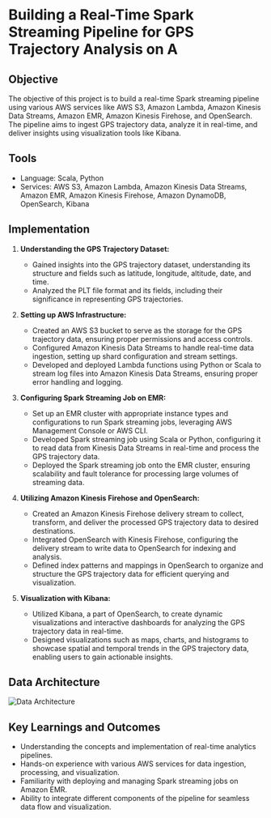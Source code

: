 # Building a Real-Time Spark Streaming Pipeline for GPS Trajectory Analysis on A

## Objective
The objective of this project is to build a real-time Spark streaming pipeline using various AWS services like AWS S3, Amazon Lambda, Amazon Kinesis Data Streams, Amazon EMR, Amazon Kinesis Firehose, and OpenSearch. The pipeline aims to ingest GPS trajectory data, analyze it in real-time, and deliver insights using visualization tools like Kibana.

## Tools
- Language: Scala, Python
- Services: AWS S3, Amazon Lambda, Amazon Kinesis Data Streams, Amazon EMR, Amazon Kinesis Firehose, Amazon DynamoDB, OpenSearch, Kibana

## Implementation

1. **Understanding the GPS Trajectory Dataset:**
   - Gained insights into the GPS trajectory dataset, understanding its structure and fields such as latitude, longitude, altitude, date, and time.
   - Analyzed the PLT file format and its fields, including their significance in representing GPS trajectories.

2. **Setting up AWS Infrastructure:**
   - Created an AWS S3 bucket to serve as the storage for the GPS trajectory data, ensuring proper permissions and access controls.
   - Configured Amazon Kinesis Data Streams to handle real-time data ingestion, setting up shard configuration and stream settings.
   - Developed and deployed Lambda functions using Python or Scala to stream log files into Amazon Kinesis Data Streams, ensuring proper error handling and logging.

3. **Configuring Spark Streaming Job on EMR:**
   - Set up an EMR cluster with appropriate instance types and configurations to run Spark streaming jobs, leveraging AWS Management Console or AWS CLI.
   - Developed Spark streaming job using Scala or Python, configuring it to read data from Kinesis Data Streams in real-time and process the GPS trajectory data.
   - Deployed the Spark streaming job onto the EMR cluster, ensuring scalability and fault tolerance for processing large volumes of streaming data.

4. **Utilizing Amazon Kinesis Firehose and OpenSearch:**
   - Created an Amazon Kinesis Firehose delivery stream to collect, transform, and deliver the processed GPS trajectory data to desired destinations.
   - Integrated OpenSearch with Kinesis Firehose, configuring the delivery stream to write data to OpenSearch for indexing and analysis.
   - Defined index patterns and mappings in OpenSearch to organize and structure the GPS trajectory data for efficient querying and visualization.

5. **Visualization with Kibana:**
   - Utilized Kibana, a part of OpenSearch, to create dynamic visualizations and interactive dashboards for analyzing the GPS trajectory data in real-time.
   - Designed visualizations such as maps, charts, and histograms to showcase spatial and temporal trends in the GPS trajectory data, enabling users to gain actionable insights.

## Data Architecture

![Data Architecture](./BuildingRealWorldDataPipelines.png)

## Key Learnings and Outcomes
- Understanding the concepts and implementation of real-time analytics pipelines.
- Hands-on experience with various AWS services for data ingestion, processing, and visualization.
- Familiarity with deploying and managing Spark streaming jobs on Amazon EMR.
- Ability to integrate different components of the pipeline for seamless data flow and visualization.

